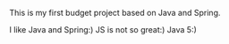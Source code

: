This is my first budget project based on Java and Spring.

I like Java and Spring:)
JS is not so great:)
Java 5:)